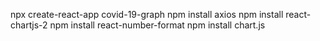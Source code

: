 npx create-react-app covid-19-graph
npm install axios
npm install react-chartjs-2
npm install react-number-format
npm install chart.js